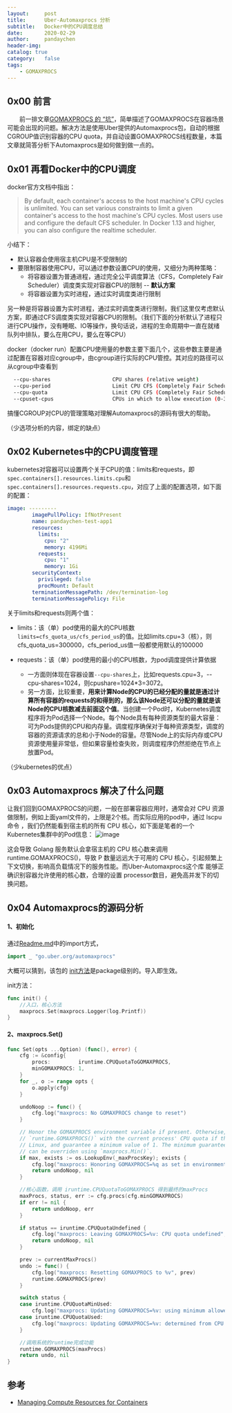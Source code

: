 ```yaml
---
layout:     post
title:      Uber-Automaxprocs 分析
subtitle:	Docker中的CPU调度总结
date:       2020-02-29
author:     pandaychen
header-img:
catalog: true
category:   false
tags:
    - GOMAXPROCS
---
```


##	0x00	前言
&emsp;&emsp;前一排文章[GOMAXPROCS 的 “坑”](https://pandaychen.github.io/2020/02/28/GOMAXPROCS-POT/)，简单描述了GOMAXPROCS在容器场景可能会出现的问题。解决方法是使用Uber提供的Automaxprocs包，自动的根据CGROUP值识别容器的CPU quota，并自动设置GOMAXPROCS线程数量，本篇文章就简答分析下Automaxprocs是如何做到做一点的。

##	0x01	再看Docker中的CPU调度
docker官方文档中指出：
> By default, each container's access to the host machine's CPU cycles is unlimited. You can set various constraints to limit a given container's access to the host machine's CPU cycles. Most users use and configure the default CFS scheduler. In Docker 1.13 and higher, you can also configure the realtime scheduler.

小结下：
-	默认容器会使用宿主机CPU是不受限制的
-	要限制容器使用CPU，可以通过参数设置CPU的使用，又细分为两种策略：
	*	将容器设置为普通进程，通过完全公平调度算法（CFS，Completely Fair Scheduler）调度类实现对容器CPU的限制 -- **默认方案**
	*	将容器设置为实时进程，通过实时调度类进行限制

另一种是将容器设置为实时进程，通过实时调度类进行限制，我们这里仅考虑默认方案，即通过CFS调度类实现对容器CPU的限制。（我们下面的分析默认了进程只进行CPU操作，没有睡眠、IO等操作，换句话说，进程的生命周期中一直在就绪队列中排队，要么在用CPU，要么在等CPU）

docker（docker run）配置CPU使用量的参数主要下面几个，这些参数主要是通过配置在容器对应cgroup中，由cgroup进行实际的CPU管控。其对应的路径可以从cgroup中查看到
```bash
  --cpu-shares                    CPU shares (relative weight)
  --cpu-period                    Limit CPU CFS (Completely Fair Scheduler) period
  --cpu-quota                     Limit CPU CFS (Completely Fair Scheduler) quota
  --cpuset-cpus                   CPUs in which to allow execution (0-3, 0,1)
```

搞懂CGROUP对CPU的管理策略对理解Automaxprocs的源码有很大的帮助。

（少选项分析的内容，绑定的缺点）

##	0x02	Kubernetes中的CPU调度管理
kubernetes对容器可以设置两个关于CPU的值：limits和requests，即`spec.containers[].resources.limits.cpu`和`spec.containers[].resources.requests.cpu`，对应了上面的配置选项，如下面的配置：
```yaml
image: ---------
        imagePullPolicy: IfNotPresent
        name: pandaychen-test-app1
        resources:
          limits:
            cpu: "2"
            memory: 4196Mi
          requests:
            cpu: "1"
            memory: 1Gi
        securityContext:
          privileged: false
          procMount: Default
        terminationMessagePath: /dev/termination-log
        terminationMessagePolicy: File
```

关于limits和requests则两个值：
*	limits：该（单）pod使用的最大的CPU核数
	`limits=cfs_quota_us/cfs_period_us`的值。比如limits.cpu=3（核），则cfs_quota_us=300000，cfs_period_us值一般都使用默认的100000

*	requests：该（单）pod使用的最小的CPU核数，为pod调度提供计算依据
	*	一方面则体现在容器设置`--cpu-shares`上，比如requests.cpu=3，--cpu-shares=1024，则cpushare=1024*3=3072。
	*	另一方面，比较重要，**用来计算Node的CPU的已经分配的量就是通过计算所有容器的requests的和得到的，那么该Node还可以分配的量就是该Node的CPU核数减去前面这个值**。当创建一个Pod时，Kubernetes调度程序将为Pod选择一个Node。每个Node具有每种资源类型的最大容量：可为Pods提供的CPU和内存量。调度程序确保对于每种资源类型，调度的容器的资源请求的总和小于Node的容量。尽管Node上的实际内存或CPU资源使用量非常低，但如果容量检查失败，则调度程序仍然拒绝在节点上放置Pod。

（少kubernetes的优点）

##	0x03	Automaxprocs 解决了什么问题
让我们回到GOMAXPROCS的问题，一般在部署容器应用时，通常会对 CPU 资源做限制，例如上面yaml文件的，上限是2个核。而实际应用的pod中，通过 lscpu命令 ，我们仍然能看到宿主机的所有 CPU 核心，如下面是笔者的一个Kubernetes集群中的Pod信息：
![image](https://s2.ax1x.com/2020/02/29/36whjK.png)

这会导致 Golang 服务默认会拿宿主机的 CPU 核心数来调用 runtime.GOMAXPROCS()，导致 P 数量远远大于可用的 CPU 核心，引起频繁上下文切换，影响高负载情况下的服务性能。而Uber-Automaxprocs这个库 能够正确识别容器允许使用的核心数，合理的设置 processor数目，避免高并发下的切换问题。

##	0x04	Automaxprocs的源码分析

####	1、初始化
通过[Readme.md](https://github.com/uber-go/automaxprocs/blob/master/README.md)中的import方式，
```go
import _ "go.uber.org/automaxprocs"
```
大概可以猜到，该包的 [init方法](https://github.com/uber-go/automaxprocs/blob/master/automaxprocs.go#L31)是package级别的。导入即生效。

init方法：
```go
func init() {
	//入口，核心方法
	maxprocs.Set(maxprocs.Logger(log.Printf))
}
```

####	2、maxprocs.Set()
```go
func Set(opts ...Option) (func(), error) {
	cfg := &config{
		procs:         iruntime.CPUQuotaToGOMAXPROCS,
		minGOMAXPROCS: 1,
	}
	for _, o := range opts {
		o.apply(cfg)
	}

	undoNoop := func() {
		cfg.log("maxprocs: No GOMAXPROCS change to reset")
	}

	// Honor the GOMAXPROCS environment variable if present. Otherwise, amend
	// `runtime.GOMAXPROCS()` with the current process' CPU quota if the OS is
	// Linux, and guarantee a minimum value of 1. The minimum guaranteed value
	// can be overriden using `maxprocs.Min()`.
	if max, exists := os.LookupEnv(_maxProcsKey); exists {
		cfg.log("maxprocs: Honoring GOMAXPROCS=%q as set in environment", max)
		return undoNoop, nil
	}

	//核心函数，调用 iruntime.CPUQuotaToGOMAXPROCS 得到最终的maxProcs
	maxProcs, status, err := cfg.procs(cfg.minGOMAXPROCS)
	if err != nil {
		return undoNoop, err
	}

	if status == iruntime.CPUQuotaUndefined {
		cfg.log("maxprocs: Leaving GOMAXPROCS=%v: CPU quota undefined", currentMaxProcs())
		return undoNoop, nil
	}

	prev := currentMaxProcs()
	undo := func() {
		cfg.log("maxprocs: Resetting GOMAXPROCS to %v", prev)
		runtime.GOMAXPROCS(prev)
	}

	switch status {
	case iruntime.CPUQuotaMinUsed:
		cfg.log("maxprocs: Updating GOMAXPROCS=%v: using minimum allowed GOMAXPROCS", maxProcs)
	case iruntime.CPUQuotaUsed:
		cfg.log("maxprocs: Updating GOMAXPROCS=%v: determined from CPU quota", maxProcs)
	}

	//调用系统的runtime完成功能
	runtime.GOMAXPROCS(maxProcs)
	return undo, nil
}
```

##	参考
-	[Managing Compute Resources for Containers](https://kubernetes.io/docs/concepts/configuration/manage-compute-resources-container/)